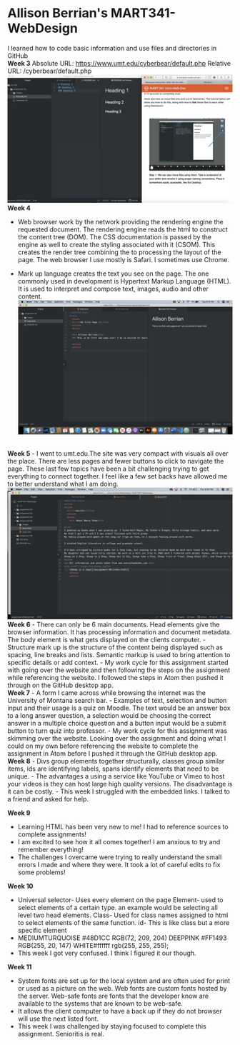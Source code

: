 # Allison Berrian's MART341-WebDesign
I learned how to code basic information and use files and directories in GitHub
<br />
<b>Week 3</b>
Absolute URL: https://www.umt.edu/cyberbear/default.php
Relative URL: /cyberbear/default.php
![My Screenshot](https://github.com/allisonberrian/-MART341-WebDesign/blob/master/assignment-03/images/assignment03-screenshot.png)
<br />
<b>Week 4</b>
- Web browser work by the network providing the rendering engine the requested document. The rendering engine reads the html to construct the content tree (DOM). The CSS documentation is passed by the engine as well to create the styling associated with it (CSOM). This creates the render tree combining the to processing the layout of the page. The web browser I use mostly is Safari. I sometimes use Chrome.

 - Mark up language creates the text you see on the page. The one commonly used in development is Hypertext Markup Language (HTML). It is used to interpret and compose text, images, audio and other content.
 ![My Screenshot](assignment-04/images/assignment04-screenshot.png)
<br />
<b>Week 5</b>
  - I went to umt.edu.The site was very compact with visuals all over the place. There are less pages and fewer buttons to click to navigate the page.
  These last few topics have been a bit challenging trying to get everything to connect together. I feel like a few set backs have allowed me to better understand what I am doing.
<img src="https://github.com/allisonberrian/-MART341-WebDesign/blob/master/assignment-05/images/assignment05-screenshot.png"/>
<br />
<b>Week 6</b>
-  There can only be 6 main documents. Head elements give the browser information. It has processing information and document metadata. The body element is what gets displayed on the clients computer.
- Structure mark up is the structure of the content being displayed such as spacing, line breaks and lists. Semantic  markup is used to bring attention to specific details or add context.
- My work cycle for this assignment started with going over the website and then following the steps on the assignment while referencing the website. I followed the steps in Atom then pushed it through on the GitHub desktop app.
<br />
<b>Week 7</b>
- A form I came across while browsing the internet was the University of Montana search bar.
- Examples of text, selection and button input and their usage is a quiz on Moodle. The text would be an answer box to a long answer question, a selection would be choosing the correct answer in a multiple choice question and a button input would be a submit button to turn quiz into professor.
- My work cycle for this assignment was skimming over the website. Looking over the assignment and doing what I could on my own before referencing the website to complete the assignment in Atom before I pushed it through the GitHub desktop app.
<br />
<b>Week 8</b>
- Divs group elements together structurally, classes group similar items, ids are identifying labels, spans identify elements that need to be unique.
- The advantages a using a service like YouTube or
Vimeo to host your videos is they can host large high quality versions. The disadvantage is it can be costly.
- This week I struggled with the embedded links. I talked to a friend and asked for help.

<b>Week 9</b>
- Learning HTML has been very new to me! I had to reference sources to complete assignments!
- I am excited to see how it all comes together! I am anxious to try and remember everything!
- The challenges I overcame were trying to really understand the small errors I made and where they were. It took a lot of careful edits to fix some problems!

 <b> Week 10 </b>
 - Universal selector- Uses every element on the page
 Element- used to select elements of a certain type. an example would be selecting all level two head elements.
 Class- Used for class names assigned to html to select elements of the same function.
 id- This is like class but a more specific element
- MEDIUMTURQUOISE #48D1CC RGB(72, 209, 204)
 DEEPPINK #FF1493 RGB(255, 20, 147)
 WHITE#ffffff rgb(255, 255, 255);
- This week I got very confused. I think I figured it our though.

<b> Week 11 </b>

-  System fonts are set up for the local system and are often used for print or used as a picture on the web. Web fonts are custom fonts hosted by the server. Web-safe fonts are fonts that the developer know are available to the systems that are known to be web-safe.
- It allows the client computer to have a back up if they do not browser will use the next listed font.
-  This week I was challenged by staying focused to complete this assignment. Senioritis is real.
